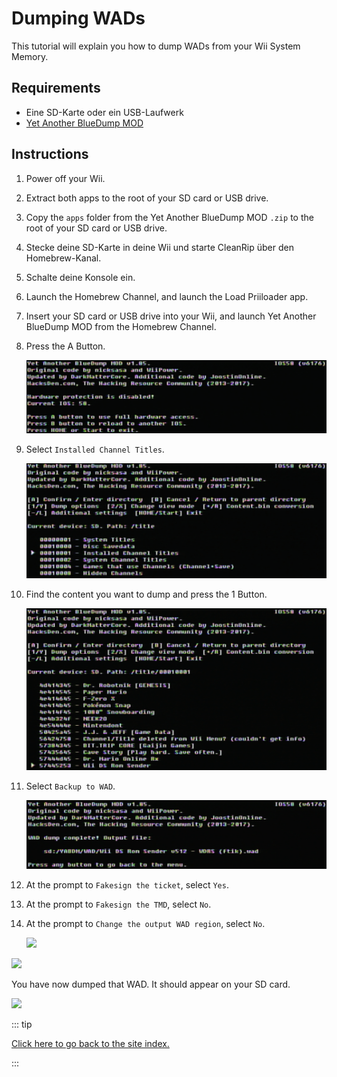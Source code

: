 # Dumping WADs

This tutorial will explain you how to dump WADs from your Wii System Memory.

## Requirements

- Eine SD-Karte oder ein USB-Laufwerk
- [Yet Another BlueDump MOD](https://oscwii.org/library/app/Yet-Another-BlueDump-Mod)

## Instructions

1. Power off your Wii.

2. Extract both apps to the root of your SD card or USB drive.

3. Copy the `apps` folder from the Yet Another BlueDump MOD `.zip` to the root of your SD card or USB drive.

4. Stecke deine SD-Karte in deine Wii und starte CleanRip über den Homebrew-Kanal.

5. Schalte deine Konsole ein.

6. Launch the Homebrew Channel, and launch the Load Priiloader app.

7. Insert your SD card or USB drive into your Wii, and launch Yet Another BlueDump MOD from the Homebrew Channel.

8. Press the A Button.

   ![](/images/homebrew/DumpWADS/1.png)

9. Select `Installed Channel Titles`.

   ![](/images/homebrew/DumpWADS/2.png)

10. Find the content you want to dump and press the 1 Button.

    ![](/images/homebrew/DumpWADS/3.png)

11. Select `Backup to WAD`.

    ![](/images/homebrew/DumpWADS/4.png)

12. At the prompt to `Fakesign the ticket`, select `Yes`.

13. At the prompt to `Fakesign the TMD`, select `No`.

14. At the prompt to `Change the output WAD region`, select `No`.

    ![](/images/homebrew/DumpWADS/5.png)

![](/images/homebrew/DumpWADS/6.png)

You have now dumped that WAD. It should appear on your SD card.

![](/images/homebrew/DumpWADS/7.png)

::: tip

[Click here to go back to the site index.](site-navigation)

:::
